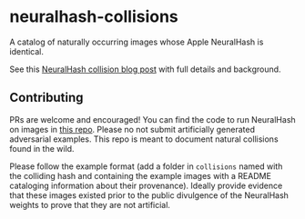 # neuralhash-collisions
A catalog of naturally occurring images whose Apple NeuralHash is identical.

See this [NeuralHash collision blog post](https://blog.roboflow.com/nerualhash-collision/) with full details and background.

## Contributing

PRs are welcome and encouraged! You can find the code to run NeuralHash on images in 
[this repo](https://github.com/AsuharietYgvar/AppleNeuralHash2ONNX). 
Please no not submit artificially generated adversarial examples. This repo is meant to document 
natural collisions found in the wild.

Please follow the example format (add a folder in `collisions` named with the colliding hash and
containing the example images with a README cataloging information about their provenance). Ideally
provide evidence that these images existed prior to the public divulgence of the NeuralHash weights
to prove that they are not artificial.
